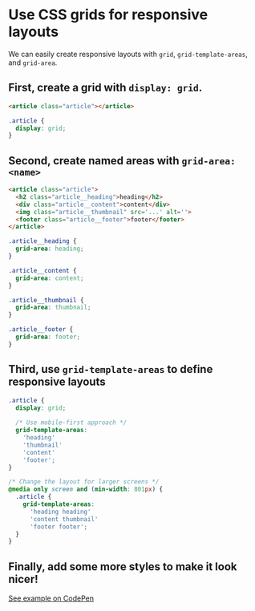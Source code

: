 # Use CSS grids for responsive layouts

We can easily create responsive layouts with `grid`, `grid-template-areas`, and `grid-area`.

## First, create a grid with `display: grid`.

```html
<article class="article"></article>
```

```css
.article {
  display: grid;
}
```

## Second, create named areas with `grid-area: <name>`

```html
<article class="article">
  <h2 class="article__heading">heading</h2>
  <div class="article__content">content</div>
  <img class="article__thumbnail" src='...' alt=''>
  <footer class="article__footer">footer</footer>
</article>
```

```css
.article__heading {
  grid-area: heading;
}

.article__content {
  grid-area: content;
}

.article__thumbnail {
  grid-area: thumbnail;
}

.article__footer {
  grid-area: footer;
}
```

## Third, use `grid-template-areas` to define responsive layouts

```css
.article {
  display: grid;
  
  /* Use mobile-first approach */
  grid-template-areas:
    'heading'
    'thumbnail'
    'content'
    'footer';
}

/* Change the layout for larger screens */
@media only screen and (min-width: 801px) {
  .article {
    grid-template-areas:
      'heading heading'
      'content thumbnail'
      'footer footer';
  }
}
```

## Finally, add some more styles to make it look nicer!

[See example on CodePen](https://codepen.io/mattscripted/pen/yLMeaMo)
